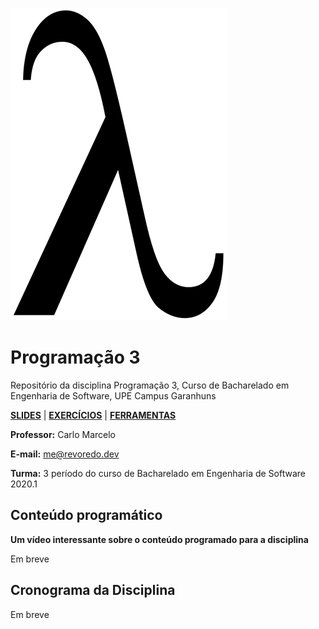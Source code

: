 ![Programação 3](https://github.com/cmrevoredo/upe-es-lp3/blob/master/titulo2.png?raw=true)
# Programação 3
Repositório da disciplina Programação 3, Curso de Bacharelado em Engenharia de Software, UPE Campus Garanhuns

[**SLIDES**](https://github.com/cmrevoredo/upe-es-lp3/tree/master/slides)  |  [**EXERCÍCIOS**](https://github.com/cmrevoredo/upe-es-lp3/tree/master/exercises)  |  [**FERRAMENTAS**](https://github.com/cmrevoredo/upe-es-lp3/tree/master/tools)

**Professor:** Carlo Marcelo

**E-mail:** me@revoredo.dev

**Turma:** 3 período do curso de Bacharelado em Engenharia de Software 2020.1

## Conteúdo programático

**Um vídeo interessante sobre o conteúdo programado para a disciplina**

Em breve

## Cronograma da Disciplina

Em breve
